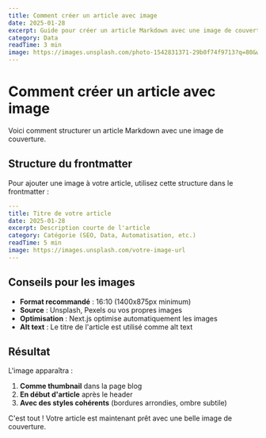 ```yaml
---
title: Comment créer un article avec image
date: 2025-01-28
excerpt: Guide pour créer un article Markdown avec une image de couverture. Exemple pratique pour votre blog.
category: Data
readTime: 3 min
image: https://images.unsplash.com/photo-1542831371-29b0f74f9713?q=80&w=1400&auto=format&fit=crop
---
```


# Comment créer un article avec image

Voici comment structurer un article Markdown avec une image de couverture.

## Structure du frontmatter

Pour ajouter une image à votre article, utilisez cette structure dans le frontmatter :

```yaml
---
title: Titre de votre article
date: 2025-01-28
excerpt: Description courte de l'article
category: Catégorie (SEO, Data, Automatisation, etc.)
readTime: 5 min
image: https://images.unsplash.com/votre-image-url
---
```

## Conseils pour les images

- **Format recommandé** : 16:10 (1400x875px minimum)
- **Source** : Unsplash, Pexels ou vos propres images
- **Optimisation** : Next.js optimise automatiquement les images
- **Alt text** : Le titre de l'article est utilisé comme alt text

## Résultat

L'image apparaîtra :

1. **Comme thumbnail** dans la page blog
2. **En début d'article** après le header
3. **Avec des styles cohérents** (bordures arrondies, ombre subtile)

C'est tout ! Votre article est maintenant prêt avec une belle image de couverture.
